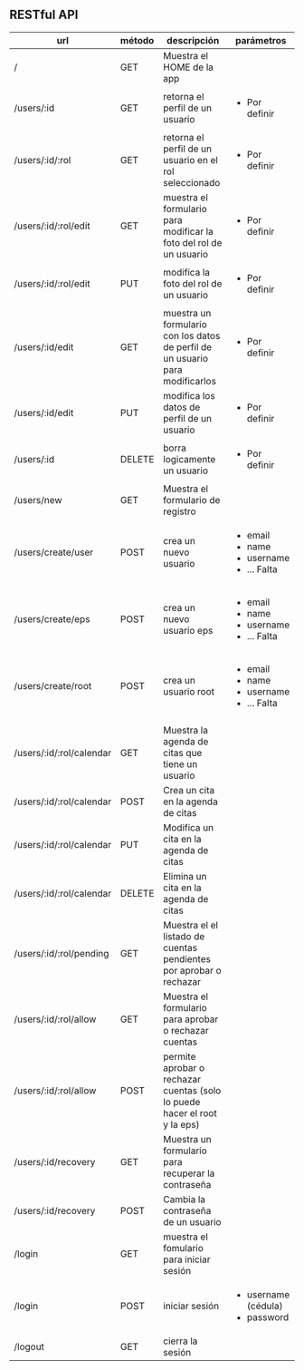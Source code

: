 ## RESTful API


| url                     | método   | descripción                | parámetros |
| ----------------------- | -------- | -------------------------- | ------------- |
| /                       | GET      | Muestra el HOME de la app  |               |
| /users/:id              | GET      | retorna el perfil de un usuario | <ul><li>Por definir</li></ul> |
| /users/:id/:rol         | GET      | retorna el perfil de un usuario en el rol seleccionado | <ul><li>Por definir</li></ul> |
| /users/:id/:rol/edit    | GET      | muestra el formulario para modificar la foto del rol de un usuario | <ul><li>Por definir</li></ul> |
| /users/:id/:rol/edit    | PUT      | modifica la foto del rol de un usuario | <ul><li>Por definir</li></ul> |
| /users/:id/edit         | GET      | muestra un formulario con los datos de perfil de un usuario para modificarlos | <ul><li>Por definir</li></ul> |
| /users/:id/edit         | PUT      | modifica los datos de perfil de un usuario | <ul><li>Por definir</li></ul> |
| /users/:id              | DELETE   | borra logicamente un usuario | <ul><li>Por definir</li></ul> |
| /users/new              | GET    | Muestra el formulario de registro | |
| /users/create/user      | POST     | crea un nuevo usuario      | <ul> <li> email </li> <li> name </li> <li> username </li> <li> ... Falta </li> </ul> |
| /users/create/eps       | POST     | crea un nuevo usuario eps     | <ul> <li> email </li> <li> name </li> <li> username </li> <li> ... Falta </li> </ul> |
| /users/create/root      | POST     | crea un usuario root     | <ul> <li> email </li> <li> name </li> <li> username </li> <li> ... Falta </li>
</ul> |
| /users/:id/:rol/calendar | GET      | Muestra la agenda de citas que tiene un usuario | |
| /users/:id/:rol/calendar | POST      | Crea un cita en la agenda de citas | |
| /users/:id/:rol/calendar | PUT     | Modifica un cita en la agenda de citas | |
| /users/:id/:rol/calendar | DELETE     | Elimina un cita en la agenda de citas | |
| /users/:id/:rol/pending | GET | Muestra el el listado de cuentas pendientes por aprobar o rechazar | |
| /users/:id/:rol/allow | GET | Muestra el formulario para aprobar o rechazar cuentas | |
| /users/:id/:rol/allow | POST | permite aprobar o rechazar cuentas (solo lo puede hacer el root y la eps)| |
| /users/:id/recovery | GET | Muestra un formulario para recuperar la contraseña | |
| /users/:id/recovery | POST | Cambia la contraseña de un usuario | |
| /login                  | GET | muestra el fomulario para iniciar sesión | |
| /login                  | POST | iniciar sesión | <ul> <li> username (cédula) </li> <li> password </li> </ul> |
| /logout                 | GET | cierra la sesión | |
